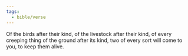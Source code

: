 ```yaml
---
tags:
  - bible/verse
---
```

Of the birds after their kind, of the livestock after their kind, of every creeping thing of the ground after its kind, two of every sort will come to you, to keep them alive.